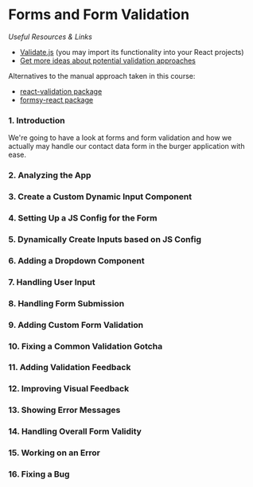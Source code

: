 # Forms and Form Validation

_Useful Resources & Links_

- [Validate.js](https://validatejs.org/) (you may import its functionality into your React projects)
- [Get more ideas about potential validation approaches](https://react.rocks/tag/Validation)

Alternatives to the manual approach taken in this course:

- [react-validation package](https://www.npmjs.com/package/react-validation)
- [formsy-react package](https://github.com/christianalfoni/formsy-react)

### 1. Introduction

We're going to have a look at forms and form validation and how we actually may handle our contact data form in the burger application with ease.

### 2. Analyzing the App

### 3. Create a Custom Dynamic Input Component

### 4. Setting Up a JS Config for the Form

### 5. Dynamically Create Inputs based on JS Config

### 6. Adding a Dropdown Component

### 7. Handling User Input

### 8. Handling Form Submission

### 9. Adding Custom Form Validation

### 10. Fixing a Common Validation Gotcha

### 11. Adding Validation Feedback

### 12. Improving Visual Feedback

### 13. Showing Error Messages

### 14. Handling Overall Form Validity

### 15. Working on an Error

### 16. Fixing a Bug
